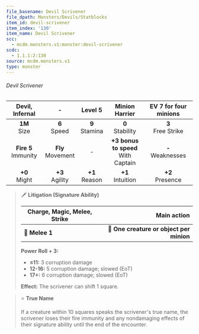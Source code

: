 ```yaml
---
file_basename: Devil Scrivener
file_dpath: Monsters/Devils/Statblocks
item_id: devil-scrivener
item_index: '130'
item_name: Devil Scrivener
scc:
  - mcdm.monsters.v1:monster:devil-scrivener
scdc:
  - 1.1.1:2:130
source: mcdm.monsters.v1
type: monster
---
```


###### Devil Scrivener

|     Devil, Infernal      |           -           |      Level 5       |             Minion Harrier              | EV 7 for four minions  |
| :----------------------: | :-------------------: | :----------------: | :-------------------------------------: | :--------------------: |
|     **1M**<br/> Size     |   **6**<br/> Speed    | **9**<br/> Stamina |          **0**<br/> Stability           | **3**<br/> Free Strike |
| **Fire 5**<br/> Immunity | **Fly**<br/> Movement |         -          | **+3 bonus to speed**<br/> With Captain | **-**<br/> Weaknesses  |
|    **+0**<br/> Might     |  **+3**<br/> Agility  | **+1**<br/> Reason |          **+1**<br/> Intuition          |  **+2**<br/> Presence  |

<!-- -->
> 🗡 **Litigation (Signature Ability)**
>
> | **Charge, Magic, Melee, Strike** |                          **Main action** |
> | -------------------------------- | ---------------------------------------: |
> | **📏 Melee 1**                   | **🎯 One creature or object per minion** |
>
> **Power Roll + 3:**
>
> - **≤11:** 3 corruption damage
> - **12-16:** 5 corruption damage; slowed (EoT)
> - **17+:** 6 corruption damage; slowed (EoT)
>
> **Effect:** The scrivener can shift 1 square.

<!-- -->
> ⭐️ **True Name**
>
> If a creature within 10 squares speaks the scrivener's true name, the scrivener loses their fire immunity and any nondamaging effects of their signature ability until the end of the encounter.
